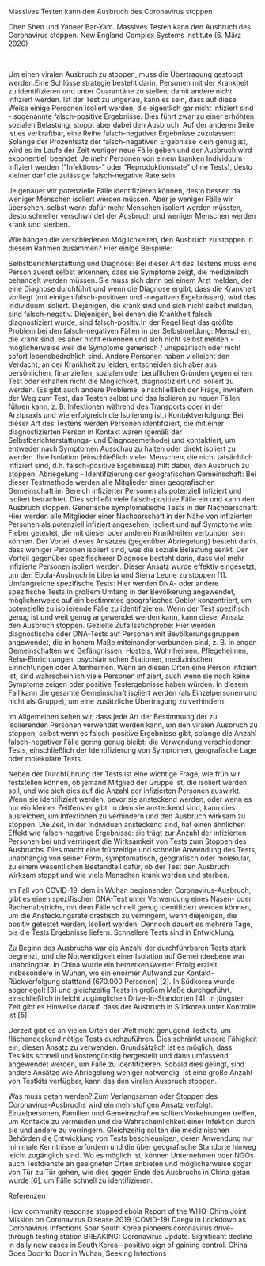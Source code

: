 Massives Testen kann den Ausbruch des Coronavirus stoppen ‍

Chen Shen und Yaneer Bar-Yam. Massives Testen kann den Ausbruch des Coronavirus stoppen. New England Complex Systems Institute (6. März 2020)

‍

Um einen viralen Ausbruch zu stoppen, muss die Übertragung gestoppt werden.Eine Schlüsselstrategie besteht darin, Personen mit der Krankheit zu identifizieren und unter Quarantäne zu stellen, damit andere nicht infiziert werden. Ist der Test zu ungenau, kann es sein, dass auf diese Weise einige Personen isoliert werden, die eigentlich gar nicht infiziert sind - sogenannte falsch-positive Ergebnisse. Dies führt zwar zu einer erhöhten sozialen Belastung, stoppt aber dabei den Ausbruch. Auf der anderen Seite ist es verkraftbar, eine Reihe falsch-negativer Ergebnisse zuzulassen: Solange der Prozentsatz der falsch-negativen Ergebnisse klein genug ist, wird es im Laufe der Zeit weniger neue Fälle geben und der Ausbruch wird exponentiell beendet. Je mehr Personen von einem kranken Individuum infiziert werden (“Infektions-” oder “Reproduktionsrate” ohne Tests), desto kleiner darf die zulässige falsch-negative Rate sein.

Je genauer wir potenzielle Fälle identifizieren können, desto besser, da weniger Menschen isoliert werden müssen. Aber je weniger Fälle wir übersehen, selbst wenn dafür mehr Menschen isoliert werden müssten, desto schneller verschwindet der Ausbruch und weniger Menschen werden krank und sterben.

Wie hängen die verschiedenen Möglichkeiten, den Ausbruch zu stoppen in diesem Rahmen zusammen? Hier einige Beispiele:

Selbstberichterstattung und Diagnose: Bei dieser Art des Testens muss eine Person zuerst selbst erkennen, dass sie Symptome zeigt, die medizinisch behandelt werden müssen. Sie muss sich dann bei einem Arzt melden, der eine Diagnose durchführt und wenn die Diagnose ergibt, dass die Krankheit vorliegt (mit einigen falsch-positiven und -negativen Ergebnissen), wird das Individuum isoliert. Diejenigen, die krank sind und sich nicht selbst melden, sind falsch-negativ. Diejenigen, bei denen die Krankheit falsch diagnostiziert wurde, sind falsch-positiv.In der Regel liegt das größte Problem bei den falsch-negativen Fällen in der Selbstmeldung: Menschen, die krank sind, es aber nicht erkennen und sich nicht selbst melden - möglicherweise weil die Symptome generisch / unspezifisch oder nicht sofort lebensbedrohlich sind. Andere Personen haben vielleicht den Verdacht, an der Krankheit zu leiden, entscheiden sich aber aus persönlichen, finanziellen, sozialen oder beruflichen Gründen gegen einen Test oder erhalten nicht die Möglichkeit, diagnostiziert und isoliert zu werden. (Es gibt auch andere Probleme, einschließlich der Frage, inwiefern der Weg zum Test, das Testen selbst und das Isolieren zu neuen Fällen führen kann, z. B. Infektionen während des Transports oder in der Arztpraxis und wie erfolgreich die Isolierung ist.)
Kontaktverfolgung: Bei dieser Art des Testens werden Personen identifiziert, die mit einer diagnostizierten Person in Kontakt waren (gemäß der Selbstberichterstattungs- und Diagnosemethode) und kontaktiert, um entweder nach Symptomen Ausschau zu halten oder direkt isoliert zu werden. Ihre Isolation (einschließlich vieler Menschen, die nicht tatsächlich infiziert sind, d.h. falsch-positive Ergebnisse) hilft dabei, den Ausbruch zu stoppen.
Abriegelung - Identifizierung der geografischen Gemeinschaft: Bei dieser Testmethode werden alle Mitglieder einer geografischen Gemeinschaft im Bereich infizierter Personen als potenziell infiziert und isoliert betrachtet. Dies schließt viele falsch-positive Fälle ein und kann den Ausbruch stoppen.
Generische symptomatische Tests in der Nachbarschaft: Hier werden alle Mitglieder einer Nachbarschaft in der Nähe von infizierten Personen als potenziell infiziert angesehen, isoliert und auf Symptome wie Fieber getestet, die mit dieser oder anderen Krankheiten verbunden sein können. Der Vorteil dieses Ansatzes (gegenüber Abriegelung) besteht darin, dass weniger Personen isoliert sind, was die soziale Belastung senkt. Der Vorteil gegenüber spezifischerer Diagnose besteht darin, dass viel mehr infizierte Personen isoliert werden. Dieser Ansatz wurde effektiv eingesetzt, um den Ebola-Ausbruch in Liberia und Sierra Leone zu stoppen [1].
Umfangreiche spezifische Tests: Hier werden DNA- oder andere spezifische Tests in großem Umfang in der Bevölkerung angewendet, möglicherweise auf ein bestimmtes geografisches Gebiet konzentriert, um potenzielle zu isolierende Fälle zu identifizieren. Wenn der Test spezifisch genug ist und weit genug angewendet werden kann, kann dieser Ansatz den Ausbruch stoppen.
Gezielte Zufallsstichprobe: Hier werden diagnostische oder DNA-Tests auf Personen mit Bevölkerungsgruppen angewendet, die in hohem Maße miteinander verbunden sind, z. B. in engen Gemeinschaften wie Gefängnissen, Hostels, Wohnheimen, Pflegeheimen, Reha-Einrichtungen, psychiatrischen Stationen, medizinischen Einrichtungen oder Altenheimen. Wenn an diesen Orten eine Person infiziert ist, sind wahrscheinlich viele Personen infiziert, auch wenn sie noch keine Symptome zeigen oder positive Testergebnisse haben würden. In diesem Fall kann die gesamte Gemeinschaft isoliert werden (als Einzelpersonen und nicht als Gruppe), um eine zusätzliche Übertragung zu verhindern.

Im Allgemeinen sehen wir, dass jede Art der Bestimmung der zu isolierenden Personen verwendet werden kann, um den viralen Ausbruch zu stoppen, selbst wenn es falsch-positive Ergebnisse gibt, solange die Anzahl falsch-negativer Fälle gering genug bleibt: die Verwendung verschiedener Tests, einschließlich der Identifizierung von Symptomen, geografische Lage oder molekulare Tests.

Neben der Durchführung der Tests ist eine wichtige Frage, wie früh wir feststellen können, ob jemand Mitglied der Gruppe ist, die isoliert werden soll, und wie sich dies auf die Anzahl der infizierten Personen auswirkt. Wenn sie identifiziert werden, bevor sie ansteckend werden, oder wenn es nur ein kleines Zeitfenster gibt, in dem sie ansteckend sind, kann dies ausreichen, um Infektionen zu verhindern und den Ausbruch wirksam zu stoppen. Die Zeit, in der Individuen ansteckend sind, hat einen ähnlichen Effekt wie falsch-negative Ergebnisse: sie trägt zur Anzahl der infizierten Personen bei und verringert die Wirksamkeit von Tests zum Stoppen des Ausbruchs. Dies macht eine frühzeitige und schnelle Anwendung des Tests, unabhängig von seiner Form, symptomatisch, geografisch oder molekular, zu einem wesentlichen Bestandteil dafür, ob der Test den Ausbruch wirksam stoppt und wie viele Menschen krank werden und sterben.

Im Fall von COVID-19, dem in Wuhan beginnenden Coronavirus-Ausbruch, gibt es einen spezifischen DNA-Test unter Verwendung eines Nasen- oder Rachenabstrichs, mit dem Fälle schnell genug identifiziert werden können, um die Ansteckungsrate drastisch zu verringern, wenn diejenigen, die positiv getestet werden, isoliert werden. Dennoch dauert es mehrere Tage, bis die Tests Ergebnisse liefern. Schnellere Tests sind in Entwicklung.

Zu Beginn des Ausbruchs war die Anzahl der durchführbaren Tests stark begrenzt, und die Notwendigkeit einer Isolation auf Gemeindeebene war unabdingbar. In China wurde ein bemerkenswerter Erfolg erzielt, insbesondere in Wuhan, wo ein enormer Aufwand zur Kontakt-Rückverfolgung stattfand (670.000 Personen) [2]. In Südkorea wurde abgeriegelt [3] und gleichzeitig Tests in großem Maße durchgeführt, einschließlich in leicht zugänglichen Drive-In-Standorten [4]. In jüngster Zeit gibt es Hinweise darauf, dass der Ausbruch in Südkorea unter Kontrolle ist [5].

Derzeit gibt es an vielen Orten der Welt nicht genügend Testkits, um flächendeckend nötige Tests durchzuführen. Dies schränkt unsere Fähigkeit ein, diesen Ansatz zu verwenden. Grundsätzlich ist es möglich, dass Testkits schnell und kostengünstig hergestellt und dann umfassend angewendet werden, um Fälle zu identifizieren. Sobald dies gelingt, sind andere Ansätze wie Abriegelung weniger notwendig. Ist eine große Anzahl von Testkits verfügbar, kann das den viralen Ausbruch stoppen.

Was muss getan werden? Zum Verlangsamen oder Stoppen des Coronavirus-Ausbruchs wird ein mehrstufigen Ansatz verfolgt. Einzelpersonen, Familien und Gemeinschaften sollten Vorkehrungen treffen, um Kontakte zu vermeiden und die Wahrscheinlichkeit einer Infektion durch sie und andere zu verringern. Gleichzeitig sollten die medizinischen Behörden die Entwicklung von Tests beschleunigen, deren Anwendung nur minimale Kenntnisse erfordern und die über geografische Standorte hinweg leicht zugänglich sind. Wo es möglich ist, können Unternehmen oder NGOs auch Testdienste an geeigneten Orten anbieten und möglicherweise sogar von Tür zu Tür gehen, wie dies gegen Ende des Ausbruchs in China getan wurde [6], um Fälle schnell zu identifizieren.

Referenzen

How community response stopped ebola
Report of the WHO-China Joint Mission on Coronavirus Disease 2019 (COVID-19)
Daegu in Lockdown as Coronavirus Infections Soar
South Korea pioneers coronavirus drive-through testing station
BREAKING: Coronavirus Update. Significant decline in daily new cases in South Korea--positive sign of gaining control.
China Goes Door to Door in Wuhan, Seeking Infections
